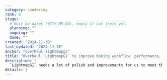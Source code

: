```yaml
---
category: rendering
rank: 8
stage:
  # Must be dates (YYYY-MM-DD), empty if not there yet.
  planning: ""
  ongoing: ""
  done: ""
created: "2024-11-30"
last_updated: "2024-11-30"
anchor: "overhaul-lightmapgi"
title: "Overhaul `LightmapGI` to improve baking workflow, performance, and features"
description: |
  `LightmapGI` needs a lot of polish and improvements for us to meet the goals we have set for it. Baking times are slower than we want and it often takes too much manual effort to get bakes to achieve the quality that users need.
details: |
---
```

